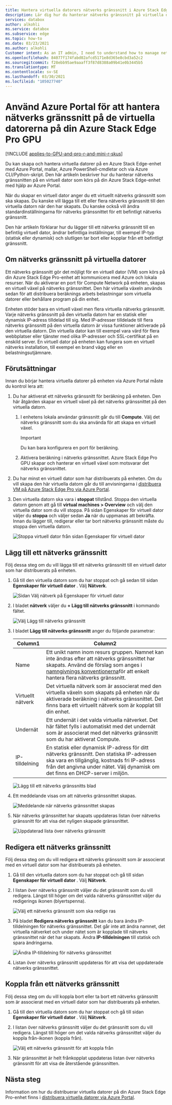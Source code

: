 ```yaml
---
title: Hantera virtuella datorers nätverks gränssnitt i Azure Stack Edge Pro via Azure Portal
description: Lär dig hur du hanterar nätverks gränssnitt på virtuella datorer som distribueras på Azure Stack Edge Pro GPU via Azure Portal.
services: databox
author: alkohli
ms.service: databox
ms.subservice: edge
ms.topic: how-to
ms.date: 03/23/2021
ms.author: alkohli
Customer intent: As an IT admin, I need to understand how to manage network interfaces on an Azure Stack Edge Pro device so that I can use it to run applications using Edge compute before sending it to Azure.
ms.openlocfilehash: 84077f174fabd02afcd5171e8d365e8cbd3a52c2
ms.sourcegitcommit: f28ebb95ae9aaaff3f87d8388a09b41e0b3445b5
ms.translationtype: MT
ms.contentlocale: sv-SE
ms.lasthandoff: 03/30/2021
ms.locfileid: "105027740"
---
```

# <a name="use-the-azure-portal-to-manage-network-interfaces-on-the-vms-on-your-azure-stack-edge-pro-gpu"></a>Använd Azure Portal för att hantera nätverks gränssnitt på de virtuella datorerna på din Azure Stack Edge Pro GPU

[!INCLUDE [applies-to-GPU-and-pro-r-and-mini-r-skus](../../includes/azure-stack-edge-applies-to-gpu-pro-r-mini-r-sku.md)]

Du kan skapa och hantera virtuella datorer på en Azure Stack Edge-enhet med Azure Portal, mallar, Azure PowerShell-cmdletar och via Azure CLI/Python-skript. Den här artikeln beskriver hur du hanterar nätverks gränssnitten på en virtuell dator som körs på din Azure Stack Edge-enhet med hjälp av Azure Portal. 

När du skapar en virtuell dator anger du ett virtuellt nätverks gränssnitt som ska skapas. Du kanske vill lägga till ett eller flera nätverks gränssnitt till den virtuella datorn när den har skapats. Du kanske också vill ändra standardinställningarna för nätverks gränssnittet för ett befintligt nätverks gränssnitt.

Den här artikeln förklarar hur du lägger till ett nätverks gränssnitt till en befintlig virtuell dator, ändrar befintliga inställningar, till exempel IP-typ (statisk eller dynamisk) och slutligen tar bort eller kopplar från ett befintligt gränssnitt. 

        
## <a name="about-network-interfaces-on-vms"></a>Om nätverks gränssnitt på virtuella datorer

Ett nätverks gränssnitt gör det möjligt för en virtuell dator (VM) som körs på din Azure Stack Edge Pro-enhet att kommunicera med Azure och lokala resurser. När du aktiverar en port för Compute Network på enheten, skapas en virtuell växel på nätverks gränssnittet. Den här virtuella växeln används sedan för att distribuera beräknings arbets belastningar som virtuella datorer eller behållare program på din enhet. 

Enheten stöder bara en virtuell växel men flera virtuella nätverks gränssnitt. Varje nätverks gränssnitt på den virtuella datorn har en statisk eller dynamisk IP-adress tilldelad till sig. Med IP-adresser tilldelade till flera nätverks gränssnitt på den virtuella datorn är vissa funktioner aktiverade på den virtuella datorn. Din virtuella dator kan till exempel vara värd för flera webbplatser eller tjänster med olika IP-adresser och SSL-certifikat på en enskild server. En virtuell dator på enheten kan fungera som en virtuell nätverks installation, till exempel en brand vägg eller en belastningsutjämnare. <!--Is it possible to do that on ASE?-->

<!--There is a limit to how many virtual network interfaces can be created on the virtual switch on your device. See the Azure Stack Edge Pro limits article for details.--> 


## <a name="prerequisites"></a>Förutsättningar

Innan du börjar hantera virtuella datorer på enheten via Azure Portal måste du kontrol lera att:

1. Du har aktiverat ett nätverks gränssnitt för beräkning på enheten. Den här åtgärden skapar en virtuell växel på det nätverks gränssnittet på den virtuella datorn. 
    1. I enhetens lokala användar gränssnitt går du till **Compute**. Välj det nätverks gränssnitt som du ska använda för att skapa en virtuell växel.

        > [!IMPORTANT] 
        > Du kan bara konfigurera en port för beräkning.

    1. Aktivera beräkning i nätverks gränssnittet. Azure Stack Edge Pro GPU skapar och hanterar en virtuell växel som motsvarar det nätverks gränssnittet.

1. Du har minst en virtuell dator som har distribuerats på enheten. Om du vill skapa den här virtuella datorn går du till anvisningarna i [distribuera VM på Azure Stack Edge Pro via Azure Portal](azure-stack-edge-gpu-deploy-virtual-machine-portal.md).

1. Den virtuella datorn ska vara i **stoppat** tillstånd. Stoppa den virtuella datorn genom att gå till **virtual machines > Overview** och välj den virtuella dator som du vill stoppa. På sidan Egenskaper för virtuell dator väljer du **stoppa** och väljer sedan **Ja** när du uppmanas att bekräfta. Innan du lägger till, redigerar eller tar bort nätverks gränssnitt måste du stoppa den virtuella datorn.

    ![Stoppa virtuell dator från sidan Egenskaper för virtuell dator](./media/azure-stack-edge-gpu-manage-virtual-machine-network-interfaces-portal/stop-vm-2.png)


## <a name="add-a-network-interface"></a>Lägg till ett nätverks gränssnitt

Följ dessa steg om du vill lägga till ett nätverks gränssnitt till en virtuell dator som har distribuerats på enheten. 

1. Gå till den virtuella datorn som du har stoppat och gå sedan till sidan **Egenskaper för virtuell dator** . Välj **Nätverk**.
    
    ![Sidan Välj nätverk på Egenskaper för virtuell dator](./media/azure-stack-edge-gpu-manage-virtual-machine-network-interfaces-portal/add-nic-1.png)

2. I bladet **nätverk** väljer du **+ Lägg till nätverks gränssnitt** i kommando fältet.

    ![Välj Lägg till nätverks gränssnitt](./media/azure-stack-edge-gpu-manage-virtual-machine-network-interfaces-portal/add-nic-2.png)

3. I bladet **Lägg till nätverks gränssnitt** anger du följande parametrar:

    
    |Column1  |Column2  |
    |---------|---------|
    |Name     | Ett unikt namn inom resurs gruppen. Namnet kan inte ändras efter att nätverks gränssnittet har skapats. Använd de förslag som anges i [namngivnings konventionerna](/azure/cloud-adoption-framework/ready/azure-best-practices/naming-and-tagging#resource-naming)för att enkelt hantera flera nätverks gränssnitt.     |
    |Virtuellt nätverk| Det virtuella nätverk som är associerat med den virtuella växeln som skapats på enheten när du aktiverade beräkning i nätverks gränssnittet. Det finns bara ett virtuellt nätverk som är kopplat till din enhet.         |         
    |Undernät     | Ett undernät i det valda virtuella nätverket. Det här fältet fylls i automatiskt med det undernät som är associerat med det nätverks gränssnitt som du har aktiverat Compute.         |       
    |IP-tilldelning   | En statisk eller dynamisk IP-adress för ditt nätverks gränssnitt. Den statiska IP-adressen ska vara en tillgänglig, kostnads fri IP-adress från det angivna under nätet. Välj dynamisk om det finns en DHCP-server i miljön.        | 

    ![Lägg till ett nätverks gränssnitts blad](./media/azure-stack-edge-gpu-manage-virtual-machine-network-interfaces-portal/add-nic-3.png)

4. Ett meddelande visas om att nätverks gränssnittet skapas.

    ![Meddelande när nätverks gränssnittet skapas](./media/azure-stack-edge-gpu-manage-virtual-machine-network-interfaces-portal/add-nic-4.png)

5.  När nätverks gränssnittet har skapats uppdateras listan över nätverks gränssnitt för att visa det nyligen skapade gränssnittet.

    ![Uppdaterad lista över nätverks gränssnitt](./media/azure-stack-edge-gpu-manage-virtual-machine-network-interfaces-portal/add-nic-5.png)


## <a name="edit-a-network-interface"></a>Redigera ett nätverks gränssnitt

Följ dessa steg om du vill redigera ett nätverks gränssnitt som är associerat med en virtuell dator som har distribuerats på enheten.

1. Gå till den virtuella datorn som du har stoppat och gå till sidan **Egenskaper för virtuell dator** . Välj **Nätverk**.

1. I listan över nätverks gränssnitt väljer du det gränssnitt som du vill redigera. Längst till höger om det valda nätverks gränssnittet väljer du redigerings ikonen (blyertspenna).  

    ![Välj ett nätverks gränssnitt som ska redige ras](./media/azure-stack-edge-gpu-manage-virtual-machine-network-interfaces-portal/edit-nic-1.png)

1. På bladet **Redigera nätverks gränssnitt** kan du bara ändra IP-tilldelningen för nätverks gränssnittet. Det går inte att ändra namnet, det virtuella nätverket och under nätet som är kopplade till nätverks gränssnittet när det har skapats. Ändra **IP-tilldelningen** till statisk och spara ändringarna.

    ![Ändra IP-tilldelning för nätverks gränssnittet](./media/azure-stack-edge-gpu-manage-virtual-machine-network-interfaces-portal/edit-nic-2.png)

1. Listan över nätverks gränssnitt uppdateras för att visa det uppdaterade nätverks gränssnittet.


## <a name="detach-a-network-interface"></a>Koppla från ett nätverks gränssnitt

Följ dessa steg om du vill koppla bort eller ta bort ett nätverks gränssnitt som är associerat med en virtuell dator som har distribuerats på enheten.

1. Gå till den virtuella datorn som du har stoppat och gå till sidan **Egenskaper för virtuell dator** . Välj **Nätverk**.

1. I listan över nätverks gränssnitt väljer du det gränssnitt som du vill redigera. Längst till höger om det valda nätverks gränssnittet väljer du koppla från-ikonen (koppla från).  

    ![Välj ett nätverks gränssnitt för att koppla från](./media/azure-stack-edge-gpu-manage-virtual-machine-network-interfaces-portal/detach-nic-1.png)

1. När gränssnittet är helt frånkopplat uppdateras listan över nätverks gränssnitt för att visa de återstående gränssnitten.

## <a name="next-steps"></a>Nästa steg

Information om hur du distribuerar virtuella datorer på din Azure Stack Edge Pro-enhet finns i [distribuera virtuella datorer via Azure Portal](azure-stack-edge-gpu-deploy-virtual-machine-portal.md).
